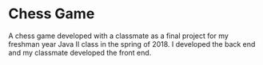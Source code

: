 # Chess Game

A chess game developed with a classmate as a final project for my freshman year Java II class in the spring of 2018. I developed the back end and my classmate developed the front end.
